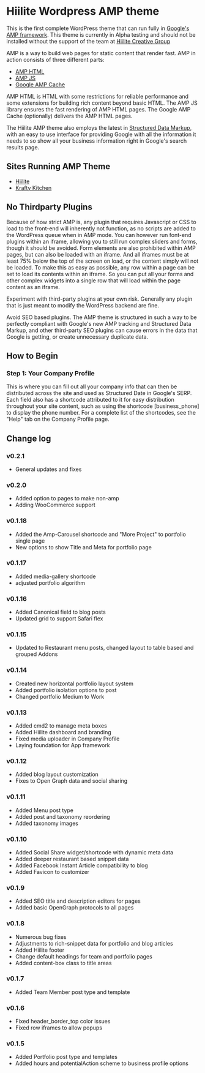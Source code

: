 # Hiilite Wordpress AMP theme

This is the first complete WordPress theme that can run fully in [Google's AMP framework](https://www.ampproject.org/). This theme is currently in Alpha testing and should not be installed without the support of the team at [Hiilite Creative Group](https://hiilite.com)

AMP is a way to build web pages for static content that render fast. AMP in action consists of three different parts:
- [AMP HTML](https://www.ampproject.org/docs/get_started/about-amp.html#amp-html)
- [AMP JS](https://www.ampproject.org/docs/get_started/about-amp.html#amp-js)
- [Google AMP Cache](https://www.ampproject.org/docs/get_started/about-amp.html#google-amp-cache)

AMP HTML is HTML with some restrictions for reliable performance and some extensions for building rich content beyond basic HTML. The AMP JS library ensures the fast rendering of AMP HTML pages. The Google AMP Cache (optionally) delivers the AMP HTML pages.

The Hiilite AMP theme also employs the latest in [Structured Data Markup](https://developers.google.com/structured-data/), with an easy to use interface for providing Google with all the information it needs to so show all your business information right in Google's search results page. 

## Sites Running AMP Theme
- [Hiilite](https://hiilite.com)
- [Krafty Kitchen](https://kraftykitchen.ca)

## No Thirdparty Plugins
Because of how strict AMP is, any plugin that requires Javascript or CSS to load to the front-end will inherently not function, as no scripts are added to the WordPress queue when in AMP mode. You can however run font-end plugins within an iframe, allowing you to still run complex sliders and forms, though it should be avoided.
Form elements are also prohibited within AMP pages, but can also be loaded with an iframe. And all iframes must be at least 75% below the top of the screen on load, or the content simply will not be loaded.
To make this as easy as possible, any row within a page can be set to load its contents within an iframe. So you can put all your forms and other complex widgets into a single row that will load within the page content as an iframe.

Experiment with third-party plugins at your own risk. Generally any plugin that is just meant to modify the WordPress backend are fine.

Avoid SEO based plugins. The AMP theme is structured in such a way to be perfectly compliant with Google's new AMP tracking and Structured Data Markup, and other third-party SEO plugins can cause errors in the data that Google is getting, or create unnecessary duplicate data.

## How to Begin
### Step 1: Your Company Profile
This is where you can fill out all your company info that can then be distributed across the site and used as Structured Date in Google's SERP. Each field also has a shortcode attributed to it for easy distribution throughout your site content, such as using the shortcode \[business_phone\] to display the phone number. For a complete list of the shortcodes, see the "Help" tab on the Company Profile page.

## Change log
### v0.2.1
- General updates and fixes

### v0.2.0
- Added option to pages to make non-amp
- Adding WooCommerce support

### v0.1.18
- Added the Amp-Carousel shortcode and "More Project" to portfolio single page
- New options to show Title and Meta for portfolio page

### v0.1.17
- Added media-gallery shortcode
- adjusted portfolio algorithm

### v0.1.16
- Added Canonical field to blog posts
- Updated grid to support Safari flex

### v0.1.15
- Updated to Restaurant menu posts, changed layout to table based and grouped Addons

### v0.1.14
- Created new horizontal portfolio layout system
- Added portfolio isolation options to post
- Changed portfolio Medium to Work

### v0.1.13
- Added cmd2 to manage meta boxes
- Added Hiilite dashboard and branding
- Fixed media uploader in Company Profile
- Laying foundation for App framework

### v0.1.12
- Added blog layout customization
- Fixes to Open Graph data and social sharing

### v0.1.11
- Added Menu post type
- Added post and taxonomy reordering
- Added taxonomy images

### v0.1.10
- Added Social Share widget/shortcode with dynamic meta data
- Added deeper restaurant based snippet data
- Added Facebook Instant Article compatibility to blog
- Added Favicon to customizer

### v0.1.9
- Added SEO title and description editors for pages
- Added basic OpenGraph protocols to all pages

### v0.1.8
- Numerous bug fixes
- Adjustments to rich-snippet data for portfolio and blog articles
- Added Hiilite footer
- Change default headings for team and portfolio pages
- Added content-box class to title areas

### v0.1.7
- Added Team Member post type and template

### v0.1.6
- Fixed header_border_top color issues
- Fixed row iframes to allow popups

### v0.1.5
- Added Portfolio post type and templates
- Added hours and potentialAction scheme to business profile options